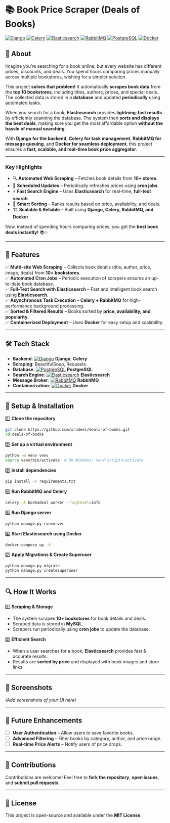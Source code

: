 # 📚 Book Price Scraper (Deals of Books)  

[![Django][Django-badge]][Django-url] [![Celery][Celery-badge]][Celery-url] [![Elasticsearch][Elasticsearch-badge]][Elasticsearch-url] [![RabbitMQ][RabbitMQ-badge]][RabbitMQ-url] [![PostgreSQL][PostgreSQL-badge]][PostgreSQL-url] [![Docker][Docker-badge]][Docker-url]  

## 📖 About  

Imagine you’re searching for a book online, but every website has different prices, discounts, and deals. You spend hours comparing prices manually across multiple bookstores, wishing for a simpler solution.  

This project **solves that problem!** It automatically **scrapes book data** from the **top 10 bookstores**, including titles, authors, prices, and special deals. The collected data is stored in a **database** and updated **periodically** using automated tasks.  

When you search for a book, **Elasticsearch** provides **lightning-fast results** by efficiently scanning the database. The system then **sorts and displays the best deals**, making sure you get the most affordable option **without the hassle of manual searching**.  

With **Django for the backend**, **Celery for task management**, **RabbitMQ for message queuing**, and **Docker for seamless deployment**, this project ensures a **fast, scalable, and real-time book price aggregator**.  

---

### **Key Highlights**  

- 🔍 **Automated Web Scraping** – Fetches book details from **10+ stores**.  
- 🔁 **Scheduled Updates** – Periodically refreshes prices using **cron jobs**.  
- ⚡ **Fast Search Engine** – Uses **Elasticsearch** for real-time, **full-text search**.  
- 🎯 **Smart Sorting** – Ranks results based on price, availability, and deals.  
- 🏗️ **Scalable & Reliable** – Built using **Django, Celery, RabbitMQ, and Docker**.  

Now, instead of spending hours comparing prices, you get the **best book deals instantly!** 📚✨  


---

## 🚀 Features  

✅ **Multi-site Web Scraping** – Collects book details (title, author, price, image, deals) from **10+ bookstores**.  
✅ **Automated Cron Jobs** – Periodic execution of scrapers ensures an up-to-date book database.  
✅ **Full-Text Search with Elasticsearch** – Fast and intelligent book search using **Elasticsearch**.  
✅ **Asynchronous Task Execution** – **Celery + RabbitMQ** for high-performance background processing.  
✅ **Sorted & Filtered Results** – Books sorted by **price, availability, and popularity**.  
✅ **Containerized Deployment** – Uses **Docker** for easy setup and scalability.  

---

## 🛠️ Tech Stack  

- **Backend**: [![Django][Django-badge]][Django-url] **Django**, **Celery**  
- **Scraping**: BeautifulSoup, Requests  
- **Database**: [![PostgreSQL][PostgreSQL-badge]][PostgreSQL-url] **PostgreSQL**  
- **Search Engine**: [![Elasticsearch][Elasticsearch-badge]][Elasticsearch-url] **Elasticsearch**  
- **Message Broker**: [![RabbitMQ][RabbitMQ-badge]][RabbitMQ-url] **RabbitMQ**  
- **Containerization**: [![Docker][Docker-badge]][Docker-url] **Docker**  

---

## 🔧 Setup & Installation  

1️⃣ **Clone the repository**  
```bash
git clone https://github.com/xradeel/deals-of-books.git
cd deals-of-books
```  

2️⃣ **Set up a virtual environment**  
```bash
python -m venv venv
source venv/bin/activate  # On Windows: venv\Scripts\activate
```  

3️⃣ **Install dependencies**  
```bash
pip install -r requirements.txt
```  

4️⃣ **Run RabbitMQ and Celery**  
```bash
celery -A bookadeal worker --loglevel=info
```  

5️⃣ **Run Django server**  
```bash
python manage.py runserver
```  

6️⃣ **Start Elasticsearch using Docker**  
```bash
docker-compose up -d
```  

7️⃣ **Apply Migrations & Create Superuser**  
```bash
python manage.py migrate
python manage.py createsuperuser
```  

---

## 🔍 How It Works  

1️⃣ **Scraping & Storage**  
- The system scrapes **10+ bookstores** for book details and deals.  
- Scraped data is stored in **MySQL**.  
- Scrapers run periodically using **cron jobs** to update the database.  

2️⃣ **Efficient Search**  
- When a user searches for a book, **Elasticsearch** provides fast & accurate results.  
- Results are **sorted by price** and displayed with book images and store links.  

---

## 📸 Screenshots  

*(Add screenshots of your UI here)*  

---

## 📌 Future Enhancements  

- [ ] **User Authentication** – Allow users to save favorite books.  
- [ ] **Advanced Filtering** – Filter books by category, author, and price range.  
- [ ] **Real-time Price Alerts** – Notify users of price drops.  

---

## 🤝 Contributions  

Contributions are welcome! Feel free to **fork the repository**, **open issues**, and **submit pull requests**.  

---

## 📝 License  

This project is open-source and available under the **MIT License**.  
 

[Django-badge]: https://img.shields.io/badge/Django-092E20?style=for-the-badge&logo=django&logoColor=white  
[Django-url]: https://www.djangoproject.com/  

[Celery-badge]: https://img.shields.io/badge/Celery-37814A?style=for-the-badge&logo=celery&logoColor=white  
[Celery-url]: https://docs.celeryq.dev/en/stable/  

[Elasticsearch-badge]: https://img.shields.io/badge/Elasticsearch-005571?style=for-the-badge&logo=elasticsearch&logoColor=white  
[Elasticsearch-url]: https://www.elastic.co/elasticsearch/  

[RabbitMQ-badge]: https://img.shields.io/badge/RabbitMQ-FF6600?style=for-the-badge&logo=rabbitmq&logoColor=white  
[RabbitMQ-url]: https://www.rabbitmq.com/  

[PostgreSQL-badge]: https://img.shields.io/badge/PostgreSQL-316192?style=for-the-badge&logo=postgresql&logoColor=white  
[PostgreSQL-url]: https://www.postgresql.org/  

[Docker-badge]: https://img.shields.io/badge/Docker-2496ED?style=for-the-badge&logo=docker&logoColor=white  
[Docker-url]: https://www.docker.com/  
